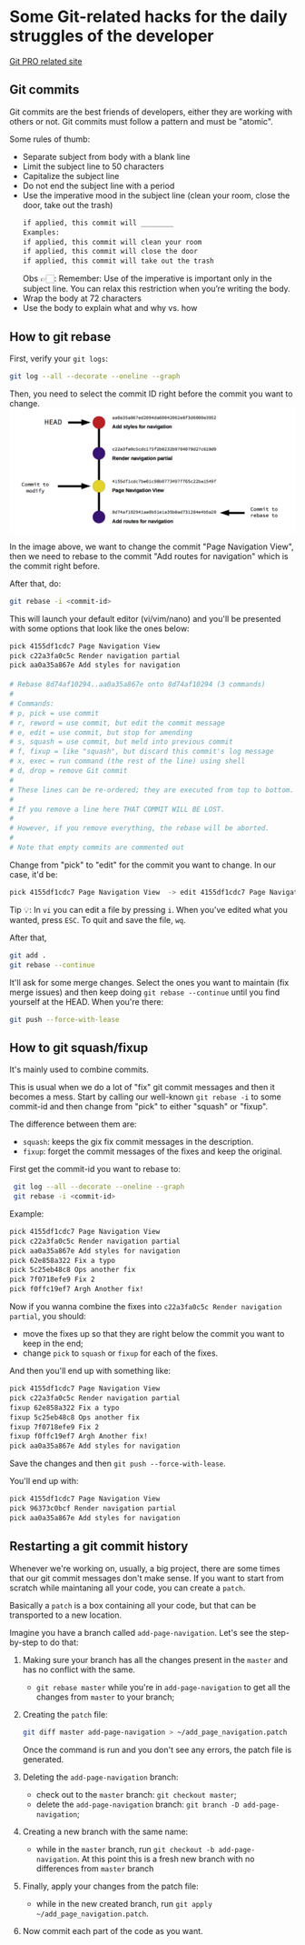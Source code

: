 # Some Git-related hacks for the daily struggles of the developer

[Git PRO related site](https://about.gitlab.com/blog/2018/06/07/keeping-git-commit-history-clean/)

## Git commits
Git commits are the best friends of developers, either they are working with others or not.
Git commits must follow a pattern and must be "atomic".

Some rules of thumb:
- Separate subject from body with a blank line
- Limit the subject line to 50 characters
- Capitalize the subject line
- Do not end the subject line with a period
- Use the imperative mood in the subject line (clean your room, close the door, take out the trash)
    ```txt
    if applied, this commit will ________
    Examples:
    if applied, this commit will clean your room
    if applied, this commit will close the door
    if applied, this commit will take out the trash
    ```
    Obs 👉🏻: Remember: Use of the imperative is important only in the subject line. You can relax this restriction when you’re writing the body.
- Wrap the body at 72 characters
- Use the body to explain what and why vs. how

## How to git rebase
First, verify your `git logs`:
```bash
git log --all --decorate --oneline --graph 
```

Then, you need to select the commit ID right before the commit you want to change.
<img src="./docs/img/GitRebase.png" align="center">
<caption>In the image above, we want to change the commit "Page Navigation View", then we need to rebase to the commit "Add routes for navigation" which is the commit right before.</caption>

After that, do:
```bash
git rebase -i <commit-id>
```
This will launch your default editor (vi/vim/nano) and you'll be presented with some options that look like the ones below:
```bash
pick 4155df1cdc7 Page Navigation View
pick c22a3fa0c5c Render navigation partial
pick aa0a35a867e Add styles for navigation

# Rebase 8d74af10294..aa0a35a867e onto 8d74af10294 (3 commands)
#
# Commands:
# p, pick = use commit
# r, reword = use commit, but edit the commit message
# e, edit = use commit, but stop for amending
# s, squash = use commit, but meld into previous commit
# f, fixup = like "squash", but discard this commit's log message
# x, exec = run command (the rest of the line) using shell
# d, drop = remove Git commit
#
# These lines can be re-ordered; they are executed from top to bottom.
#
# If you remove a line here THAT COMMIT WILL BE LOST.
#
# However, if you remove everything, the rebase will be aborted.
#
# Note that empty commits are commented out
```
Change from "pick" to "edit" for the commit you want to change. In our case, it'd be:
```bash
pick 4155df1cdc7 Page Navigation View  -> edit 4155df1cdc7 Page Navigation View
```

<quote>Tip 💡: In `vi` you can edit a file by pressing `i`. When you've edited what you wanted, press `ESC`. To quit and save the file, `wq`.</quote>

After that,
```bash
git add .
git rebase --continue
```

It'll ask for some merge changes. Select the ones you want to maintain (fix merge issues) and then keep doing `git rebase --continue` until you find yourself at the HEAD.
When you're there:
```bash
git push --force-with-lease
```

## How to git squash/fixup
It's mainly used to combine commits.

This is usual when we do a lot of "fix" git commit messages and then it becomes a mess.
Start by calling our well-known `git rebase -i` to some commit-id and then change from 
"pick" to either "squash" or "fixup".

The difference between them are:
- `squash`: keeps the gix fix commit messages in the description.
- `fixup`: forget the commit messages of the fixes and keep the original.

First get the commit-id you want to rebase to:
```bash
 git log --all --decorate --oneline --graph
 git rebase -i <commit-id>
```
Example:
```txt
pick 4155df1cdc7 Page Navigation View
pick c22a3fa0c5c Render navigation partial
pick aa0a35a867e Add styles for navigation
pick 62e858a322 Fix a typo
pick 5c25eb48c8 Ops another fix
pick 7f0718efe9 Fix 2
pick f0ffc19ef7 Argh Another fix!
```

Now if you wanna combine the fixes into `c22a3fa0c5c Render navigation partial`, you should:
- move the fixes up so that they are right below the commit you want to keep in the end;
- change `pick` to `squash` or `fixup` for each of the fixes.

And then you'll end up with something like:
```txt
pick 4155df1cdc7 Page Navigation View
pick c22a3fa0c5c Render navigation partial
fixup 62e858a322 Fix a typo
fixup 5c25eb48c8 Ops another fix
fixup 7f0718efe9 Fix 2
fixup f0ffc19ef7 Argh Another fix!
pick aa0a35a867e Add styles for navigation
```

Save the changes and then `git push --force-with-lease`.

You'll end up with:
```txt
pick 4155df1cdc7 Page Navigation View
pick 96373c0bcf Render navigation partial
pick aa0a35a867e Add styles for navigation
```

## Restarting a git commit history
Whenever we're working on, usually, a big project, there are some times that our git commit messages don't
make sense.
If you want to start from scratch while maintaning all your code, you can create a `patch`.

Basically a `patch` is a box containing all your code, but that can be transported to a new location.

Imagine you have a branch called `add-page-navigation`. Let's see the step-by-step to do that:

1) Making sure your branch has all the changes present in the `master` and has no conflict with the same.
    - `git rebase master` while you're in `add-page-navigation` to get all the changes from `master` to your branch;

2) Creating the `patch` file:
    ```bash
    git diff master add-page-navigation > ~/add_page_navigation.patch
    ```
    Once the command is run and you don't see any errors, the patch file is generated.

3) Deleting the `add-page-navigation` branch:
    - check out to the `master` branch: `git checkout master`;
    - delete the `add-page-navigation` branch: `git branch -D add-page-navigation`;

4) Creating a new branch with the same name:
    - while in the `master` branch, run `git checkout -b add-page-navigation`.
    At this point this is a fresh new branch with no differences from `master` branch

5) Finally, apply your changes from the patch file:
    - while in the new created branch, run `git apply ~/add_page_navigation.patch`.

6) Now commit each part of the code as you want.
    
    
